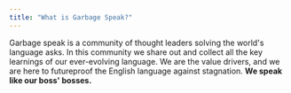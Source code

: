 ```yaml
---
title: "What is Garbage Speak?"
---
```


Garbage speak is a community of thought leaders solving the world's language asks. In this community we share out and collect all the key learnings of our ever-evolving language. We are the value drivers, and we are here to futureproof the English language against stagnation. **We speak like our boss' bosses.**

